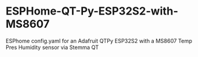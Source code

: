 # ESPHome-QT-Py-ESP32S2-with-MS8607
ESPhome config.yaml for an Adafruit QTPy ESP32S2 with a MS8607 Temp Pres Humidity sensor via Stemma QT
